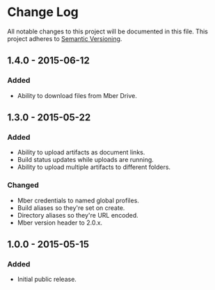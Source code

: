 # Change Log
All notable changes to this project will be documented in this file.
This project adheres to [Semantic Versioning](http://semver.org/).

## 1.4.0 - 2015-06-12
### Added
- Ability to download files from Mber Drive.

## 1.3.0 - 2015-05-22
### Added
- Ability to upload artifacts as document links.
- Build status updates while uploads are running.
- Ability to upload multiple artifacts to different folders.

### Changed
- Mber credentials to named global profiles.
- Build aliases so they're set on create.
- Directory aliases so they're URL encoded.
- Mber version header to 2.0.x.

## 1.0.0 - 2015-05-15
### Added
- Initial public release.
